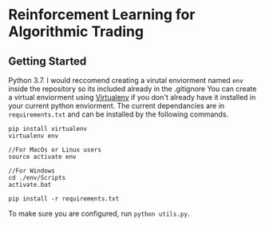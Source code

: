 # Reinforcement Learning for Algorithmic Trading

## Getting Started
Python 3.7.
I would reccomend creating a virutal enviorment named `env` inside the repository so its included already in the .gitignore
You can create a virtual enviorment using [Virtualenv]("https://virtualenv.pypa.io/en/latest/") if you don't already have it installed in your current python enviorment.  The current dependancies are in `requirements.txt` and can be installed by the following commands.  
```
pip install virtualenv
virtualenv env

//For MacOs or Linux users
source activate env

//For Windows
cd ./env/Scripts
activate.bat

pip install -r requirements.txt
```  
To make sure you are configured, run `python utils.py`.  

